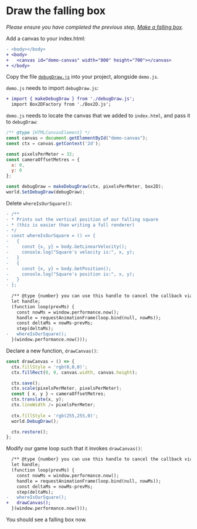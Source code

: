 # Draw the falling box

_Please ensure you have completed the previous step, [Make a falling box](01-make-a-falling-box.md)._

Add a canvas to your index.html:

```diff
- <body></body>
+ <body>
+   <canvas id="demo-canvas" width="800" height="700"></canvas>
+ </body>
```

Copy the file [`debugDraw.js`](../demo/modern/public/debugDraw.js) into your project, alongside `demo.js`.

`demo.js` needs to import `debugDraw.js`:

```diff
+ import { makeDebugDraw } from './debugDraw.js';
  import Box2DFactory from './Box2D.js';
```

`demo.js` needs to locate the canvas that we added to `index.html`, and pass it to `debugDraw`:

```js
/** @type {HTMLCanvasElement} */
const canvas = document.getElementById("demo-canvas");
const ctx = canvas.getContext('2d');

const pixelsPerMeter = 32;
const cameraOffsetMetres = {
  x: 0,
  y: 0
};

const debugDraw = makeDebugDraw(ctx, pixelsPerMeter, box2D);
world.SetDebugDraw(debugDraw);
```

Delete `whereIsOurSquare()`:

```diff
- /**
- * Prints out the vertical position of our falling square
- * (this is easier than writing a full renderer)
- */
- const whereIsOurSquare = () => {
-   {
-     const {x, y} = body.GetLinearVelocity();
-     console.log("Square's velocity is:", x, y);
-   }
-   {
-     const {x, y} = body.GetPosition();
-     console.log("Square's position is:", x, y);
-   }
- };
  
  /** @type {number} you can use this handle to cancel the callback via cancelAnimationFrame */
  let handle;
  (function loop(prevMs) {
    const nowMs = window.performance.now();
    handle = requestAnimationFrame(loop.bind(null, nowMs));
    const deltaMs = nowMs-prevMs;
    step(deltaMs);
-   whereIsOurSquare();
  }(window.performance.now()));
```

Declare a new function, `drawCanvas()`:

```js
const drawCanvas = () => {
  ctx.fillStyle = 'rgb(0,0,0)';
  ctx.fillRect(0, 0, canvas.width, canvas.height);

  ctx.save();
  ctx.scale(pixelsPerMeter, pixelsPerMeter);
  const { x, y } = cameraOffsetMetres;
  ctx.translate(x, y);
  ctx.lineWidth /= pixelsPerMeter;
  
  ctx.fillStyle = 'rgb(255,255,0)';
  world.DebugDraw();

  ctx.restore();
};
```

Modify our game loop such that it invokes `drawCanvas()`:

```diff
  /** @type {number} you can use this handle to cancel the callback via cancelAnimationFrame */
  let handle;
  (function loop(prevMs) {
    const nowMs = window.performance.now();
    handle = requestAnimationFrame(loop.bind(null, nowMs));
    const deltaMs = nowMs-prevMs;
    step(deltaMs);
-   whereIsOurSquare();
+   drawCanvas();
  }(window.performance.now()));
```

You should see a falling box now.


